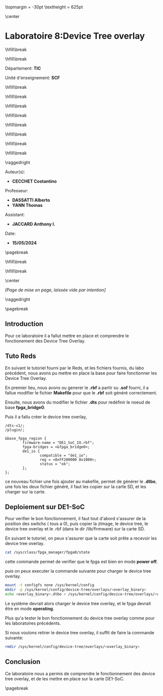 \topmargin = -30pt
\textheight = 625pt

\center

# **Laboratoire 8:Device Tree overlay**

\hfill\break

\hfill\break

Département: **TIC**

Unité d'enseignement: **SCF**

\hfill\break

\hfill\break

\hfill\break

\hfill\break

\hfill\break

\hfill\break

\hfill\break

\hfill\break

\raggedright

Auteur(s):

- **CECCHET Costantino**

Professeur:

- **DASSATTI Alberto**
- **YANN Thomas**
  
Assistant:

- **JACCARD Anthony I.**

Date:

- **15/05/2024**

\pagebreak

\hfill\break

\hfill\break

\center

*\[Page de mise en page, laissée vide par intention\]*

\raggedright

\pagebreak

## **Introduction**

Pour ce laboratoire il a fallut mettre en place et comprendre le fonctionement des Device Tree Overlay.

## **Tuto Reds**

En suivant le tutoriel fourni par le Reds, et les fichiers fournis, du labo précédent, nous avons pu mettre en place la base pour faire fonctionner les Device Tree Overlay.

En premier lieu, nous avons ou generer le __.rbf__ a partir su __.sof__ fourni, il a fallue modifier le fichier __Makefile__ pour que le __.rbf__ soit généré correctement.

Ensuite, nous avons du modifier le fichier __.dts__ pour redéfinir le noeud de base **fpga_bridge0**.

Puis il a fallu créer le device tree overlay,

```
/dts-v1/;
/plugin/;

&base_fpga_region {
        firmware-name = "DE1_SoC_IO.rbf";
        fpga-bridges = <&fpga_bridge0>;
        de1_io {
                compatible = "de1_io";
                reg = <0xFF200000 0x1000>;
                status = "ok";
        };
};
```

ce nouveau fichier une fois ajouter au makefile, permet de générer le __.dtbo__, une fois les deux fichier généré, il faut les copier sur la carte SD, et les charger sur la carte.

## **Deploiement sur DE1-SoC**

Pour verifier le bon fonctionnement, il faut tout d'abord s'assurer de la position des switchs ( tous a 0), puis copier la zImage, le device tree, le device tree overlay et le .rbf (dans le dir /lib/firmware) sur la carte SD.

En suivant le tutoriel, on peux s'assurer que la carte soit prête a recevoir les device tree overlay.

```bash
cat /sys/class/fpga_manager/fpga0/state 
```
cette commande permet de verifier que le fpga est bien en mode __power off__.

puis on peux executer la commande suivante pour charger le device tree overlay.

```bash
mount -t configfs none /sys/kernel/config
mkdir -p /sys/kernel/config/device-tree/overlays/<overlay_binary>
echo <overlay_binary>.dtbo > /sys/kernel/config/device-tree/overlays/<overlay_binary>/path
```

Le système devrait alors charger le device tree overlay, et le fpga devrait être en mode __operating__.


Plus qu'a tester le bon fonctionnement du device tree overlay comme pour les laboratoires précédents.

Si nous voulons retirer le device tree overlay, il suffit de faire la commande suivante:

```bash
rmdir /sys/kernel/config/device-tree/overlays/<overlay_binary>
```

## **Conclusion**

Ce laboratoire nous a permis de comprendre le fonctionnement des device tree overlay, et de les mettre en place sur la carte DE1-SoC.

\pagebreak